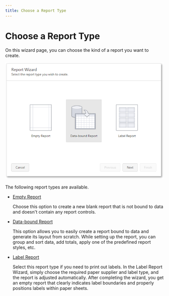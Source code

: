 ```yaml
---
title: Choose a Report Type
---
```

# Choose a Report Type
On this wizard page, you can choose the kind of a report you want to create.

![web-designer-wizard-choose-report-type](../../../../images/Img125723.png)

The following report types are available.
* [Empty Report](../../../../../interface-elements-for-web/articles/report-designer/wizards/report-wizard/empty-report.md)
	
	Choose this option to create a new blank report that is not bound to data and doesn't contain any report controls.
* [Data-bound Report](../../../../../interface-elements-for-web/articles/report-designer/wizards/report-wizard/data-bound-report.md)
	
	This option allows you to easily create a report bound to data and generate its layout from scratch. While setting up the report, you can group and sort data, add totals, apply one of the predefined report styles, etc.
* [Label Report](../../../../../interface-elements-for-web/articles/report-designer/wizards/report-wizard/label-report.md)
	
	Select this report type if you need to print out labels. In the Label Report Wizard, simply choose the required paper supplier and label type, and the report is adjusted automatically. After completing the wizard, you get an empty report that clearly indicates label boundaries and properly positions labels within paper sheets.